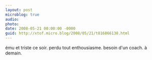 ```yaml
---
layout: post
microblog: true
audio: 
photo: 
date: 2008-05-21 00:00:00 -0000
guid: http://xtof.micro.blog/2008/05/21/t816866138.html
---
```

ému et triste ce soir. perdu tout enthousiasme. besoin d'un coach. à demain.
